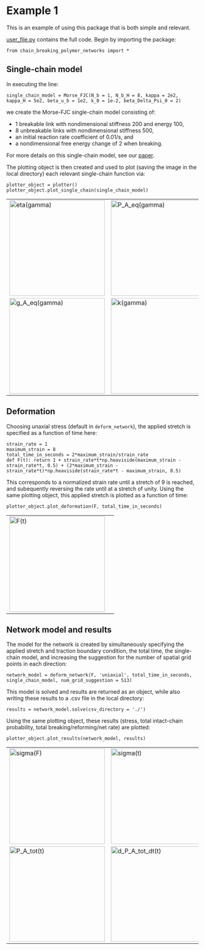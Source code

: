 # Example 1

This is an example of using this package that is both simple and relevant.

[user_file.py](user_file.py) contains the full code. Begin by importing the package:

	from chain_breaking_polymer_networks import *
	
## Single-chain model

In executing the line:

	single_chain_model = Morse_FJC(N_b = 1, N_b_H = 8, kappa = 2e2, kappa_H = 5e2, beta_u_b = 1e2, k_0 = 1e-2, beta_Delta_Psi_0 = 2)

we create the Morse-FJC single-chain model consisting of:

* 1 breakable link with nondimensional stiffness 200 and energy 100, 
* 8 unbreakable links with nondimensional stiffness 500,
* an initial reaction rate coefficient of 0.01/s, and
* a nondimensional free energy change of 2 when breaking.

For more details on this single-chain model, see our [paper](https://arxiv.org/abs/2104.08866). 

The plotting object is then created and used to plot (saving the image in the local directory) each relevant single-chain function via:

	plotter_object = plotter()
	plotter_object.plot_single_chain(single_chain_model)
	
<table>
	<tr>
		<td> 
			<img src="https://github.com/mbuche/chain_breaking_polymer_networks/blob/main/examples/example_1/eta.png" alt="eta(gamma)" style="width: 250px;"/>
		</td>
		<td> 
			<img src="https://github.com/mbuche/chain_breaking_polymer_networks/blob/main/examples/example_1/P_A_eq.png" alt="P_A_eq(gamma)" style="width: 250px;"/>
		</td>
	</tr>
	<tr>
		<td> 
			<img src="https://github.com/mbuche/chain_breaking_polymer_networks/blob/main/examples/example_1/g_A_eq.png" alt="g_A_eq(gamma)" style="width: 250px;"/>
		</td>
		<td> 
			<img src="https://github.com/mbuche/chain_breaking_polymer_networks/blob/main/examples/example_1/k.png" alt="k(gamma)" style="width: 250px;"/>
		</td>
	</tr>
</table>
	
## Deformation

Choosing unaxial stress (default in `deform_network`), the applied stretch is specified as a function of time here:

	strain_rate = 1
	maximum_strain = 8
	total_time_in_seconds = 2*maximum_strain/strain_rate
	def F(t): return 1 + strain_rate*t*np.heaviside(maximum_strain - strain_rate*t, 0.5) + (2*maximum_strain - strain_rate*t)*np.heaviside(strain_rate*t - maximum_strain, 0.5)
	
This corresponds to a normalized strain rate until a stretch of 9 is reached, and subequently reversing the rate until at a stretch of unity.
Using the same plotting object, this applied stretch is plotted as a function of time:

	plotter_object.plot_deformation(F, total_time_in_seconds)
	
<table>
	<tr>
		<td> 
			<img src="https://github.com/mbuche/chain_breaking_polymer_networks/blob/main/examples/example_1/F(t).png" alt="F(t)" style="width: 250px;"/>
		</td>
		<td></td>
	</tr>
</table>
	
## Network model and results

The model for the network is created by simultaneously specifying the applied stretch and traction boundary condition, the total time, the single-chain model, and increasing the suggestion for the number of spatial grid points in each direction:

	network_model = deform_network(F, 'uniaxial', total_time_in_seconds, single_chain_model, num_grid_suggestion = 513)

This model is solved and results are returned as an object, while also writing these results to a .csv file in the local directory:
	
	results = network_model.solve(csv_directory = './')

Using the same plotting object, these results (stress, total intact-chain probability, total breaking/reforming/net rate) are plotted:

	plotter_object.plot_results(network_model, results)
	
<table>
	<tr>
		<td> 
			<img src="https://github.com/mbuche/chain_breaking_polymer_networks/blob/main/examples/example_1/sigma(F).png" alt="sigma(F)" style="width: 250px;"/>
		</td>
		<td> 
			<img src="https://github.com/mbuche/chain_breaking_polymer_networks/blob/main/examples/example_1/sigma(t).png" alt="sigma(t)" style="width: 250px;"/>
		</td>
	</tr>
	<tr>
		<td> 
			<img src="https://github.com/mbuche/chain_breaking_polymer_networks/blob/main/examples/example_1/P_A_tot(t).png" alt="P_A_tot(t)" style="width: 250px;"/>
		</td>
		<td> 
			<img src="https://github.com/mbuche/chain_breaking_polymer_networks/blob/main/examples/example_1/d_P_A_tot_dt(t).png" alt="d_P_A_tot_dt(t)" style="width: 250px;"/>
		</td>
	</tr>
</table>
